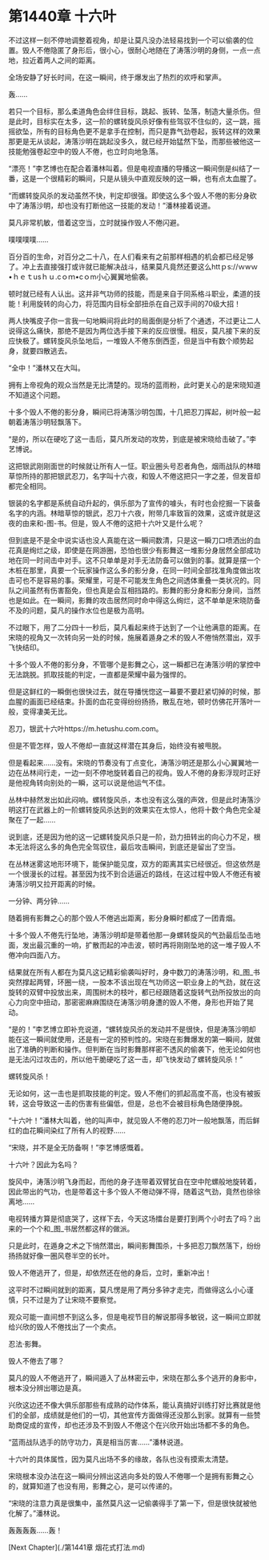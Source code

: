 # 第1440章 十六叶

不过这样一刻不停地调整着视角，却是让莫凡没办法轻易找到一个可以偷袭的位置。毁人不倦隐匿了身形后，很小心，很耐心地随在了涛落沙明的身侧，一点一点地，拉近着两人之间的距离。

全场安静了好长时间，在这一瞬间，终于爆发出了热烈的欢呼和掌声。

轰……

若只一个目标，那么柔道角色会绊住目标，跳起、扳转、坠落，制造大量杀伤。但是此时，目标实在太多，这一阶的螺转旋风杀好像有些驾驭不住似的，这一跳，摇摇欲坠，所有的目标角色更不是拿手在控制，而只是靠气劲卷起，扳转这样的效果那更是无从谈起，涛落沙明在跳起没多久，就已经开始猛然下坠，而那些被他这一技能勉强卷起空中的毁人不倦，也立时向地急落。

“漂亮！”李艺博也在配合着潘林叫着。但是电视直播的导播这一瞬间倒是纠结了一番，这是一个很精彩的瞬间，只是从镜头中直观反映的这一瞬，也有点太血腥了。

“而螺转旋风杀的发动虽然不快，判定却很强。即使这么多个毁人不倦的影分身砍中了涛落沙明，却也没有打断他这一技能的发动！”潘林接着说道。

莫凡非常机敏，借着这空当，立时就操作毁人不倦闪避。

噗噗噗噗……

百分百的生命，对百分之二十八，在人们看来有之前那样相遇的机会都已经足够了。冲上去直接强打或许就已能解决战斗，结果莫凡竟然还要这么httｐs://ｗwｗ•ｈｅｔusｈｕ.cｏｍ•cｏm小心翼翼地偷袭。

顿时就已经有人认出。这并非气功师的技能，而是来自于同系格斗职业，柔道的技能！利用旋转的向心力，将范围内目标全部扭杀在自己双手间的70级大招！

两人快嘴皮子你一言我一句地瞬间将此时的局面倒是分析了个通透，不过更让二人说得这么痛快，那绝不是因为两位选手接下来的反应很慢。相反，莫凡接下来的反应快极了。螺转旋风杀坠地后，一堆毁人不倦东倒西歪，但是当中有数个顺势起身，就要四散逃去。

“全中！”潘林又在大叫。

拥有上帝视角的观众当然是无比清楚的。现场的蓝雨粉，此时更关心的是宋晓知道不知道这个问题。

十多个毁人不倦的影分身，瞬间已将涛落沙明包围，十几把忍刀挥起，树叶般一起朝着涛落沙明轻飘落下。

“是的，所以在硬吃了这一击后，莫凡所发动的攻势，到底是被宋晓给击破了。”李艺博说。

这把银武刚刚面世的时候就让所有人一怔。职业圈头号忍者角色，烟雨战队的林暗草惊所持的那把银武忍刀，名字叫十六夜，和毁人不倦这把只一字之差，但发音却都完全相同。

银装的名字都是系统自动升起的，俱乐部为了宣传的噱头，有时也会挖掘一下装备名字的内涵。林暗草惊的银武，忍刀十六夜，附带几率致盲的效果，这或许就是这夜的由来和-图-书。但是，毁人不倦的这把十六叶又是什么呢？

但到底是不是全中说实话也没人真能在这一瞬间数清，只是这一瞬刀口喷洒出的血花真是绚烂之级，即使是在网游圈，恐怕也很少有影舞这一堆影分身居然全部成功地在同一时间击中对手。这不只单单是对手无法防备可以做到的事。就算是摆一个木桩在那里，真要一个玩家操作这么多的影分身，在同一时间全部找准角度做出攻击可也不是容易的事。荣耀里，可是不可能发生角色之间透体重叠一类状况的。同队之间虽然有伤害豁免，但也真是会互相挡路的。影舞的影分身和影分身间，当然也是如此。在一瞬间，影舞的攻击居然同时命中得这么绚烂，这不单单是宋晓防备不及的问题，莫凡的操作水位也是极为高明。

不过眼下，用了二分四十一秒后，莫凡看起来终于达到了一个让他满意的距离。在宋晓的视角又一次转向另一处的时候，施展着遁身之术的毁人不倦悄然潜出，双手飞快结印。

十多个毁人不倦的影分身，不管哪个是影舞之心，这一瞬都已在涛落沙明的掌控中无法跳脱。抓取技能的判定，一直都是荣耀中最为强悍的。

但是这鲜红的一瞬倒也很快过去，就在导播恍惚这一幕要不要赶紧切掉的时候，那血腥的画面已经结束。扑面的血花变得纷纷扬扬，散乱在地，顿时仿佛花开落叶一般，变得凄美无比。

忍刀，银武十六叶https://m.hetushu.com.com。

但是不管怎样，毁人不倦却一直就这样潜在其身后，始终没有被甩脱。

但是看起来……没有。宋晓的节奏没有丁点变化，涛落沙明还是那么小心翼翼地一边在丛林间行走，一边一刻不停地旋转着自己的视角。毁人不倦的身影浮现时正好是他视角转向别处的一瞬，这可以说是他运气不佳。

丛林中赫然发出如此闷响。螺转旋风杀，本也没有这么强的声效，但是此时涛落沙明这打在武器上的一阶螺转旋风杀达到的效果实在太惊人，他将十数个角色完全凝聚在了一起……

说到底，还是因为他的这一记螺转旋风杀只是一阶，劲力扭转出的向心力不足，根本无法将这么多的角色完全驾驭住，最后攻击瞬间，到底还是留出了空当。

在丛林迷雾这地形环境下，能保护能见度，双方的距离其实已经很近。但这依然是一个很漫长的过程。甚至因为找不到合适逼近的路线，在这过程中毁人不倦还有被涛落沙明又拉开距离的时候。

一分钟、两分钟……

随着拥有影舞之心的那个毁人不倦逃出距离，影分身瞬时都成了一团青烟。

十多个毁人不倦先行坠地，涛落沙明却是带着他那一身螺转旋风的气劲最后坠击地面，发出最沉重的一响，扩散而起的冲击波，顿时再将刚刚坠地的这一堆子毁人不倦冲向四面八方。

结果就在所有人都在为莫凡这记精彩偷袭叫好时，身中数刀的涛落沙明，和_图_书突然撑起两臂，环圈一绕，一股本不该出现在气功师这一职业身上的气劲，就在这旋转的双臂中投放出来，周围树木的枝叶，都已经跟随着这旋转气劲所投放出的向心力向空中扭动，那密密麻麻围绕在涛落沙明身遭的毁人不倦，身形也开始了晃动。

“是的！”李艺博立即补充说道，“螺转旋风杀的发动并不是很快，但是涛落沙明却能在这一瞬间就使用，还是有一定的预判性的。宋晓在影舞爆发的第一瞬间，就做出了准确的判断和操作。但判断在当时影舞那样密不透风的偷袭下，他无论如何也是无法闪过攻击的，所以他干脆硬吃了这一击，却飞快发动了螺转旋风杀！”

螺转旋风杀！

无论如何，这一击也是抓取技能的判定。毁人不倦们的抓起高度不高，也没有被扳转，这会导致这一击的伤害有些偏低，但是，总也不会被目标角色随便挣脱。

“十六叶！”潘林大叫着，他的叫声中，就见毁人不倦的忍刀叶一般地飘落，而后鲜红的血花瞬间染红了所有人的视野……

“宋晓，并不是全无防备啊！”李艺博感慨着。

十六叶？因此为名吗？

旋风中，涛落沙明飞身而起，而他的身子连带着双臂犹自在空中陀螺般地旋转着，因此带出的气功，也是带着这十多个毁人不倦动弹不得，随着这气劲，竟然也徐徐离地……

电视转播方算是彻底哭了，这样下去，今天这场擂台是要打到两个小时去了吗？出来的一个个和_图_书居然都这样的做派。

只是此时，在遁身之术之下悄然潜出，瞬间影舞围杀，十多把忍刀飘然落下，纷纷扬扬就好像一圈风卷半空的长叶。

毁人不倦逃开了，但是，却依然还在他的身后，立时，重新冲出！

这平时不过瞬间就到的距离，莫凡愣是用了两分多钟才走完，而做得这么小心谨慎，只不过是为了让宋晓不要察觉。

观众可能一直间想不到这么多，但是电视节目的解说那得多敏锐，这一瞬间立即就给兴欣的毁人不倦找出了一个卖点。

忍法·影舞。

毁人不倦去了哪？

莫凡的毁人不倦逃开了，瞬间遁入了丛林密云中，宋晓在那么多个逃开的身影中，根本没分辨出哪边是真。

兴欣这边还不像大俱乐部那些有成熟的动作体系，能认真搞好训练打好比赛就是他们的全部，成绩就是他们的一切，其他宣传方面做得还没那么到家。就算有一些赞助商促成的宣传，却也还涉及不到毁人不倦这个在兴欣开始出场都不多的角色。

“蓝雨战队选手的防守功力，真是相当厉害……”潘林说道。

十六叶的具体属性，因为莫凡出场不多的缘故，各队也没有摸索太清楚。

宋晓根本没办法在这一瞬间分辨出这逃向多处的毁人不倦哪一个是拥有影舞之心的，就算知道了也没有用，影舞之心，是可以传递的。

“宋晓的注意力真是很集中，虽然莫凡这一记偷袭得手了第一下，但是很快就被他化解了。”潘林说。

轰轰轰轰……轰！



[Next Chapter](./第1441章 烟花式打法.md)